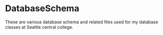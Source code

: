 # DatabaseSchema
These are various database schema and related files used for my database classes at Seattle central college.

